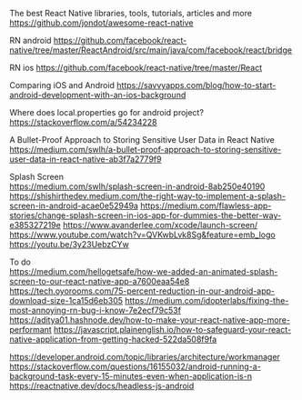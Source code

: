 The best React Native libraries, tools, tutorials, articles and more<br/>
https://github.com/jondot/awesome-react-native

RN android
https://github.com/facebook/react-native/tree/master/ReactAndroid/src/main/java/com/facebook/react/bridge

RN ios
https://github.com/facebook/react-native/tree/master/React

Comparing iOS and Android
https://savvyapps.com/blog/how-to-start-android-development-with-an-ios-background

Where does local.properties go for android project?<br/>
https://stackoverflow.com/a/54234228

A Bullet-Proof Approach to Storing Sensitive User Data in React Native<br/>
https://medium.com/swlh/a-bullet-proof-approach-to-storing-sensitive-user-data-in-react-native-ab3f7a2779f9

Splash Screen<br/>
https://medium.com/swlh/splash-screen-in-android-8ab250e40190
https://shishirthedev.medium.com/the-right-way-to-implement-a-splash-screen-in-android-acae0e52949a
https://medium.com/flawless-app-stories/change-splash-screen-in-ios-app-for-dummies-the-better-way-e385327219e
https://www.avanderlee.com/xcode/launch-screen/
https://www.youtube.com/watch?v=QVKwbLvk8Sg&feature=emb_logo
https://youtu.be/3y23UebzCYw

To do<br/>
https://medium.com/hellogetsafe/how-we-added-an-animated-splash-screen-to-our-react-native-app-a7600eaa54e8
https://tech.oyorooms.com/75-percent-reduction-in-our-android-app-download-size-1ca15d6eb305
https://medium.com/idopterlabs/fixing-the-most-annoying-rn-bug-i-know-7e2ecf79c53f
https://aditya01.hashnode.dev/how-to-make-your-react-native-app-more-performant
https://javascript.plainenglish.io/how-to-safeguard-your-react-native-application-from-getting-hacked-522da508f9fa


https://developer.android.com/topic/libraries/architecture/workmanager
https://stackoverflow.com/questions/16155032/android-running-a-background-task-every-15-minutes-even-when-application-is-n
https://reactnative.dev/docs/headless-js-android

